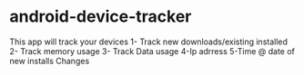 # android-device-tracker
This app will track your devices 1- Track new downloads/existing installed 2- Track memory usage 3- Track Data usage 4-Ip adrress 5-Time @ date of new installs
Changes
